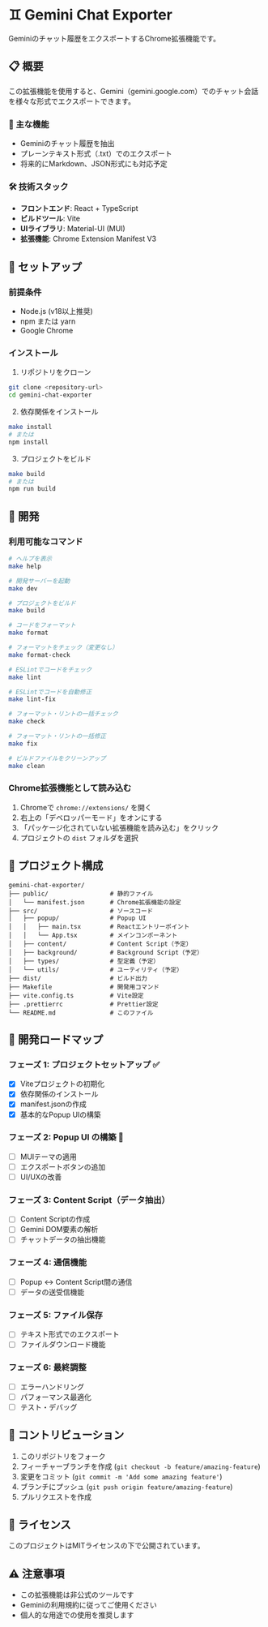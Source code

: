 # ♊️ Gemini Chat Exporter

Geminiのチャット履歴をエクスポートするChrome拡張機能です。

## 📋 概要

この拡張機能を使用すると、Gemini（gemini.google.com）でのチャット会話を様々な形式でエクスポートできます。

### 🎯 主な機能

- Geminiのチャット履歴を抽出
- プレーンテキスト形式（.txt）でのエクスポート
- 将来的にMarkdown、JSON形式にも対応予定

### 🛠️ 技術スタック

- **フロントエンド**: React + TypeScript
- **ビルドツール**: Vite
- **UIライブラリ**: Material-UI (MUI)
- **拡張機能**: Chrome Extension Manifest V3

## 🚀 セットアップ

### 前提条件

- Node.js (v18以上推奨)
- npm または yarn
- Google Chrome

### インストール

1. リポジトリをクローン
```bash
git clone <repository-url>
cd gemini-chat-exporter
```

2. 依存関係をインストール
```bash
make install
# または
npm install
```

3. プロジェクトをビルド
```bash
make build
# または
npm run build
```

## 🔧 開発

### 利用可能なコマンド

```bash
# ヘルプを表示
make help

# 開発サーバーを起動
make dev

# プロジェクトをビルド
make build

# コードをフォーマット
make format

# フォーマットをチェック（変更なし）
make format-check

# ESLintでコードをチェック
make lint

# ESLintでコードを自動修正
make lint-fix

# フォーマット・リントの一括チェック
make check

# フォーマット・リントの一括修正
make fix

# ビルドファイルをクリーンアップ
make clean
```

### Chrome拡張機能として読み込む

1. Chromeで `chrome://extensions/` を開く
2. 右上の「デベロッパーモード」をオンにする
3. 「パッケージ化されていない拡張機能を読み込む」をクリック
4. プロジェクトの `dist` フォルダを選択

## 📁 プロジェクト構成

```
gemini-chat-exporter/
├── public/                 # 静的ファイル
│   └── manifest.json       # Chrome拡張機能の設定
├── src/                    # ソースコード
│   ├── popup/              # Popup UI
│   │   ├── main.tsx        # Reactエントリーポイント
│   │   └── App.tsx         # メインコンポーネント
│   ├── content/            # Content Script（予定）
│   ├── background/         # Background Script（予定）
│   ├── types/              # 型定義（予定）
│   └── utils/              # ユーティリティ（予定）
├── dist/                   # ビルド出力
├── Makefile                # 開発用コマンド
├── vite.config.ts          # Vite設定
├── .prettierrc             # Prettier設定
└── README.md               # このファイル
```

## 🎯 開発ロードマップ

### フェーズ 1: プロジェクトセットアップ ✅
- [x] Viteプロジェクトの初期化
- [x] 依存関係のインストール
- [x] manifest.jsonの作成
- [x] 基本的なPopup UIの構築

### フェーズ 2: Popup UI の構築 🚧
- [ ] MUIテーマの適用
- [ ] エクスポートボタンの追加
- [ ] UI/UXの改善

### フェーズ 3: Content Script（データ抽出）
- [ ] Content Scriptの作成
- [ ] Gemini DOM要素の解析
- [ ] チャットデータの抽出機能

### フェーズ 4: 通信機能
- [ ] Popup ↔ Content Script間の通信
- [ ] データの送受信機能

### フェーズ 5: ファイル保存
- [ ] テキスト形式でのエクスポート
- [ ] ファイルダウンロード機能

### フェーズ 6: 最終調整
- [ ] エラーハンドリング
- [ ] パフォーマンス最適化
- [ ] テスト・デバッグ

## 🤝 コントリビューション

1. このリポジトリをフォーク
2. フィーチャーブランチを作成 (`git checkout -b feature/amazing-feature`)
3. 変更をコミット (`git commit -m 'Add some amazing feature'`)
4. ブランチにプッシュ (`git push origin feature/amazing-feature`)
5. プルリクエストを作成

## 📝 ライセンス

このプロジェクトはMITライセンスの下で公開されています。

## ⚠️ 注意事項

- この拡張機能は非公式のツールです
- Geminiの利用規約に従ってご使用ください
- 個人的な用途での使用を推奨します
